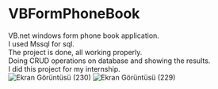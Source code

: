 # VBFormPhoneBook
VB.net windows form phone book application. <br/>
I used Mssql for sql.<br/>
The project is done, all working properly.<br/>
Doing CRUD operations on database and showing the results.<br/>
I did this project for my  internship.<br/>
![Ekran Görüntüsü (230)](https://user-images.githubusercontent.com/43732258/138736213-bbe5123e-7618-4c4b-82b2-c57035678239.png)
![Ekran Görüntüsü (229)](https://user-images.githubusercontent.com/43732258/138736243-d40fcb3f-97f5-40d0-a1a9-67d336521824.png)
